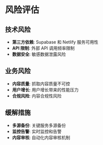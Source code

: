 # 风险评估

## 技术风险

- **第三方依赖**: Supabase 和 Netlify 服务可用性
- **API 限制**: 外部 API 调用频率限制
- **数据安全**: 敏感数据泄露风险

## 业务风险

- **内容质量**: 抓取内容质量不可控
- **用户增长**: 用户增长带来的性能压力
- **合规风险**: 内容合规性风险

## 缓解措施

- **多源备份**: 关键服务多源备份
- **监控告警**: 实时监控和告警
- **内容审核**: 自动化内容审核机制
